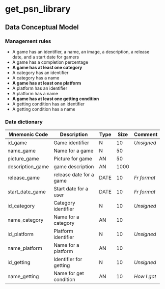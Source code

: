 # get_psn_library

## Data Conceptual Model
### Management rules 
* A game has an identifier, a name, an image, a description, a release date, and a start date for gamers
* A game has a completion percentage
* **A game has at least one category**
* A category has an identifier
* A category has a name
* **A game has at least one platform**
* A platform has an identifier
* A platform has a name
* **A game has at least one getting condition**
* A getting condition has an identifier
* A getting condition has a name

### Data dictionary

| **Mnemonic Code** | **Description**            | **Type** | **Size**   | **Comment**   |
|--------------------|---------------------------|----------|------------|---------------|
| id_game            | Game identifier           | N        | 10         | *Unsigned*    |
| name_game          | Name for a game           | N        | 50         |               |
| picture_game       | Picture for game          | AN       | 50         |               |
| description_game   | game description          | AN       | 1000       |               |
| release_game       | release date for a game   | DATE     | 10         | *Fr format*   |
| start_date_game    | Start date for a user     | DATE     | 10         | *Fr format*   |
| id_category        | Category identifier       | N        | 10         | *Unsigned*    | 
| name_category      | Name for a category       | AN       | 10         |               |
| id_platform        | Platform identifier       | N        | 10         | *Unsigned*    |
| name_platform      | Name for a platform       | AN       | 10         |               |
| id_getting         | Identifier for getting    | N        | 10         | *Unsigned*    |
| name_getting       | Name for get condition    | AN       | 10         | *How I got*   |








